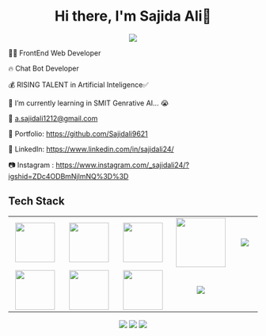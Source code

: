 <body>
  <div align="center">
    <h1> Hi there, I'm Sajida Ali👋<a href="https://github.com/Sajidali9621"></h1>
  </div>
<p align="center">
<a href="https://github.com/Sajidali9621"><img src="https://readme-typing-svg.herokuapp.com/?lines=FrontEnd+Web+Developer;ChatBot+Developer&font=Roboto&size=26&duration=3500&pause=500&center=true&width=500&height=50&color=eab676"></a>
	
<!-- ## My WordPress Course 
- [Mubashar Nouman](https://www.youtube.com/channel/UC6lUUWMyuiibsJzV8BNdaEQ)
 -->


	
👨‍💻 FrontEnd Web Developer 

🔥  Chat Bot Developer 
	
💰 RISING TALENT in Artificial Inteligence✅
	
📓 I’m currently learning in SMIT Genrative AI... 😭

📧 a.sajidali1212@gmail.com

🎨 Portfolio: https://github.com/Sajidali9621

💼 LinkedIn: https://www.linkedin.com/in/sajidali24/

📷 Instagram : https://www.instagram.com/_sajidali24/?igshid=ZDc4ODBmNjlmNQ%3D%3D
 
<h2>Tech Stack</h2>

<table width="100">
<tr>
    <td align='center' width="200">
        <img src="https://www.google.com/url?sa=i&url=https%3A%2F%2Fwww.pngwing.com%2Fen%2Ffree-png-vonbu&psig=AOvVaw02txrgKxCmeFNTTTHfGaxj&ust=1694372206318000&source=images&cd=vfe&opi=89978449&ved=0CBAQjRxqFwoTCOCKx-PboIEDFQAAAAAdAAAAABAE" width="80">
    </td>

  <td align='center' width="200">
        <img src="https://www.linkpicture.com/q/tl-b.png"  width="80">
    </td>
 <td align='center' width="200">
        <img src="https://upload.wikimedia.org/wikipedia/commons/thumb/3/38/HTML5_Badge.svg/600px-HTML5_Badge.svg.png" width="80">
    </td>
 <td align='center' width="200">
        <img src="https://github.com/bestofjs/bestofjs-webui/blob/master/public/logos/vscode.svg" width="100">
    </td>
 <td align='center' width="200">
        <img src="https://www.linkpicture.com/q/download_75.jpg">
    </td>
 
</tr>
 
<tr>
    <td align='center'>
        <img src="https://www.linkpicture.com/q/download_75.jpg"  width="80">
    </td>
    <td align='center'>
        <img src="https://www.linkpicture.com/q/download_75.jpg" width="80">
    </td>
 <td align='center'>
        <img src="https://www.linkpicture.com/q/download_75.jpg" width="80">
    </td>
     <td align='center'>
        <img src="https://www.linkpicture.com/q/download_75.jpg">
    </td>
</tr>
 

    
</table>
</p>
<p align="center">
<a href="https://www.linkedin.com/in/sajidali24/"><img src="https://img.shields.io/badge/Sajid Ali-0077B5?style=flat&logo=Linkedin&logoColor=white"/></a>
<a href="a.sajidali1212@gmail.com"><img src="https://img.shields.io/badge/-a.sajidali1212@gmail.com-D14836?style=flat&logo=Gmail&logoColor=white"/></a>
<a href="https://www.instagram.com/_sajidali24/?igshid=ZDc4ODBmNjlmNQ%3D%3D"><img src="https://img.shields.io/badge/_sajidali24-E4405F?style=flat&logo=Instagram&logoColor=white"/></a>
 </p>
 
<br>
